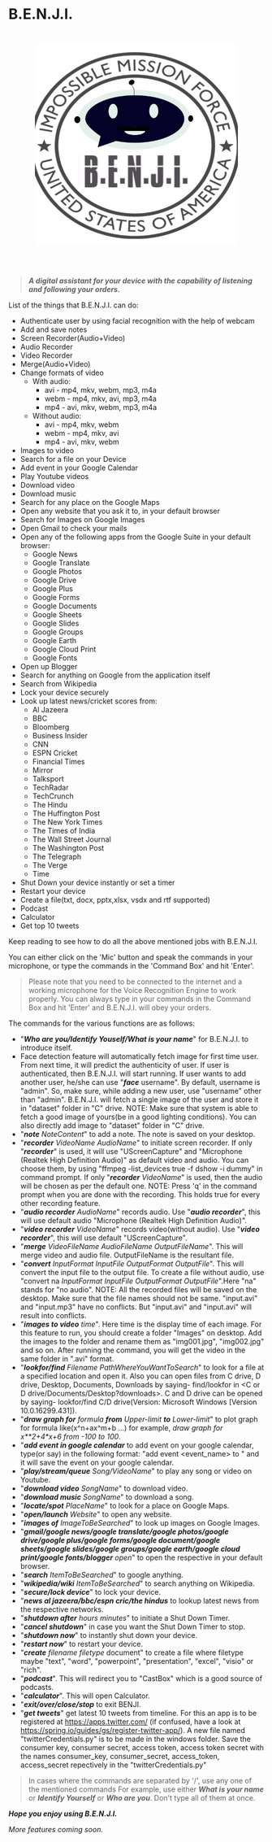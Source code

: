 # B.E.N.J.I.

<h1 align="center">
  <img width="400" src="https://raw.githubusercontent.com/the-ethan-hunt/B.E.N.J.I./master/benji_final.ico">
  <br>
  <br>
</h1>

> _***A digital assistant for your device with the capability of listening and following your orders.***_


List of the things that B.E.N.J.I. can do:

* Authenticate user by using facial recognition with the help of webcam
* Add and save notes
* Screen Recorder(Audio+Video)
* Audio Recorder
* Video Recorder
* Merge(Audio+Video)
* Change formats of video
  * With audio:
    * avi - mp4, mkv, webm, mp3, m4a
    * webm - mp4, mkv, avi, mp3, m4a
    * mp4 - avi, mkv, webm, mp3, m4a
  * Without audio:
    * avi - mp4, mkv, webm
    * webm - mp4, mkv, avi
    * mp4 - avi, mkv, webm
* Images to video    
* Search for a file on your Device
* Add event in your Google Calendar
* Play Youtube videos
* Download video
* Download music
* Search for any place on the Google Maps
* Open any website that you ask it to, in your default browser
* Search for Images on Google Images
* Open Gmail to check your mails
* Open any of the following apps from the Google Suite in your default browser:
  * Google News
  * Google Translate
  * Google Photos
  * Google Drive
  * Google Plus
  * Google Forms
  * Google Documents
  * Google Sheets
  * Google Slides
  * Google Groups
  * Google Earth
  * Google Cloud Print
  * Google Fonts
* Open up Blogger
* Search for anything on Google from the application itself
* Search from Wikipedia
* Lock your device securely
* Look up latest news/cricket scores from:
  * Al Jazeera
  * BBC
  * Bloomberg
  * Business Insider
  * CNN
  * ESPN Cricket
  * Financial Times
  * Mirror
  * Talksport
  * TechRadar
  * TechCrunch
  * The Hindu
  * The Huffington Post
  * The New York Times
  * The Times of India
  * The Wall Street Journal
  * The Washington Post
  * The Telegraph
  * The Verge
  * Time
* Shut Down your device instantly or set a timer
* Restart your device
* Create a file(txt, docx, pptx,xlsx, vsdx and rtf supported)
* Podcast
* Calculator
* Get top 10 tweets

Keep reading to see how to do all the above mentioned jobs with B.E.N.J.I.

You can either click on the 'Mic' button and speak the commands in your microphone, or type the commands in the 'Command Box' and hit 'Enter'.

>Please note that you need to be connected to the internet and a working microphone for the Voice Recognition Engine to work properly.
You can always type in your commands in the Command Box and hit 'Enter' and B.E.N.J.I. will obey your orders.

The commands for the various functions are as follows:

* "***Who are you/Identify Youself/What is your name***" for B.E.N.J.I. to introduce itself.
* Face detection feature will automatically fetch image for first time user. From next time, it will predict the authenticity of user. If user is authenticated, then B.E.N.J.I. will start running. If user wants to add another user, he/she can use "***face*** username". By default, username is "admin". So, make sure, while adding a new user, use "username" other than "admin". B.E.N.J.I. will fetch a single image of the user and store it in "dataset" folder in "C" drive. 
NOTE: Make sure that system is able to fetch a good image of yours(be in a good lighting conditions). You can also directly add image to "dataset" folder in "C" drive.
* "***note*** _NoteContent_" to add a note. The note is saved on your desktop.
* "***recorder*** _VideoName_ _AudioName_" to initiate screen recorder. If only "***recorder***" is used, it will use "UScreenCapture" and "Microphone (Realtek High Definition Audio)" as default video and audio. You can choose them, by using "ffmpeg -list_devices true -f dshow -i dummy" in command prompt. If only "***recorder*** _VideoName_" is used, then the audio will be chosen as per the default one. NOTE: Press 'q' in the command prompt when you are done with the recording. This holds true for every other recording feature.
* "***audio recorder*** _AudioName_" records audio. Use "***audio recorder***", this will use default audio "Microphone (Realtek High Definition Audio)".
* "***video recorder*** _VideoName_" records video(without audio). Use "***video recorder***", this will use default "UScreenCapture".
* "***merge*** _VideoFileName_ _AudioFileName_ _OutputFileName_". This will merge video and audio file. OutputFileName is the resultant file.
* "***convert*** _InputFormat_ _InputFile_ _OutputFormat_ _OutputFile_". This will convert the input file to the output file. To create a file without audio, use "convert na _InputFormat_ _InputFile_ _OutputFormat_ _OutputFile_".Here "na" stands for "no audio".
NOTE: All the recorded files will be saved on the desktop. Make sure that the file names should not be same. "input.avi" and "input.mp3" have no conflicts. But "input.avi" and "input.avi" will result into conflicts.
* "***images to video*** _time_". Here time is the display time of each image. For this feature to run, you should create a folder "Images" on desktop. Add the images to the folder and rename them as "img001.jpg", "img002.jpg" and so on. After running the command, you will get the video in the same folder in ".avi" format.
* "***lookfor/find*** _Filename_ _PathWhereYouWantToSearch_" to look for a file at a specified location and open it. Also you can open files from C drive, D drive, Desktop, Documents, Downloads by saying- find/lookfor in <C or D drive/Documents/Desktop?downloads>. C and D drive can be opened by saying- lookfor/find C/D drive(Version: Microsoft Windows [Version 10.0.16299.431]).
* "***draw graph for*** _formula_ ***from*** _Upper-limit_ ***to*** _Lower-limit_" to plot graph for formula like(x^n+ax^m+b ...) for example,
  _draw graph for x**2+4*x+6 from -100 to 100_.
* "***add event in google calendar*** to add event on your google calendar, type(or say) in the following format: "add event <event_name> <start date in format yyyy-mm-dd> to <end date in format yyyy-mm-dd>" and it will save the event on your google calendar.
* "***play/stream/queue*** _Song/VideoName_" to play any song or video on Youtube.
* "***download video*** _SongName_" to download video.
* "***download music*** _SongName_" to download a song.
* "***locate/spot*** _PlaceName_" to look for a place on Google Maps.
* "***open/launch*** _Website_" to open any website.
* "***images of*** _ImageToBeSearched_" to look up images on Google Images.
* "***gmail/google news/google translate/google photos/google drive/google plus/google forms/google document/google sheets/google slides/google groups/google earth/google cloud print/google fonts/blogger*** _open_" to open the respective in your default browser.
* "***search*** _ItemToBeSearched_" to google anything.
* "***wikipedia/wiki*** _ItemToBeSearched_" to search anything on Wikipedia.
* "***secure/lock device***" to lock your device.
* "***news al jazeera/bbc/espn cric/the hindus*** to lookup latest news from the respective networks.
* "***shutdown after*** _hours_ _minutes_" to initiate a Shut Down Timer.
* "***cancel shutdown***" in case you want the Shut Down Timer to stop.
* "***shutdown now***" to instantly shut down your device.
* "***restart now***" to restart your device.
* "***create*** _filename_ _filetype_ document" to create a file where filetype maybe "text", "word", "powerpoint", "presentation", "excel", "visio" or "rich".
* "***podcast***". This will redirect you to "CastBox" which is a good source of podcasts.
* "***calculator***". This will open Calculator.
* "***exit/over/close/stop*** to exit BENJI.
* "***get tweets***" get latest 10 tweets from timeline. For this an app is to be registered at https://apps.twitter.com/ (if confused, have a look at https://spring.io/guides/gs/register-twitter-app/). A new file named "twitterCredentials.py" is to be made in the windows folder. Save the consumer key, consumer secret, access token, access token secret with the names consumer_key, consumer_secret, access_token, access_secret repectively in the "twitterCredentials.py"


>In cases where the commands are separated by '/', use any one of the mentioned commands
>For example, use either ***What is your name*** or ***Identify Yourself*** or ***Who are you***. Don't type all of them at once.

_***Hope you enjoy using B.E.N.J.I.***_

_More features coming soon._
